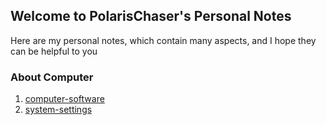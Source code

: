 ## Welcome to PolarisChaser's Personal Notes

Here are my personal notes, which contain many aspects, and I hope they can be helpful to you

### About Computer

1. [computer-software](https://github.com/PolarisChaser/PolarisChaser.github.io/blob/master/Notes/Computer/computer-software.md#catalogue)
2. [system-settings](https://github.com/PolarisChaser/PolarisChaser.github.io/blob/master/Notes/Computer/system-settings.md)





